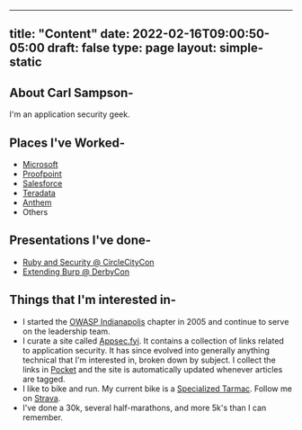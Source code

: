 <!doctype html><html class=no-js lang="en-US" itemscope itemtype="http://schema.org/WebPage">
---
title: "Content"
date: 2022-02-16T09:00:50-05:00
draft: false
type: page
layout: simple-static
---

## About Carl Sampson- 
I'm an application security geek.

## Places I've Worked- 
- [Microsoft](https://www.microsoft.com)
- [Proofpoint](https://proofpoint.com)
- [Salesforce](https://www.salesforce.com)
- [Teradata](https://www.teradata.com")
- [Anthem](https://www.antheminc.com/)
- Others

## Presentations I've done-
- [Ruby and Security @ CircleCityCon](https://www.slideshare.net/sampsonc/ruby-and-security-44931371)
- [Extending Burp @ DerbyCon](https://www.slideshare.net/sampsonc/extending-burp)

## Things that I'm interested in-
- I started the [OWASP Indianapolis](https://owasp.org/www-chapter-indianapolis/) chapter in 2005 and continue to serve on the leadership team.
- I curate a site called [Appsec.fyi](https://appsec.fyi/).  It contains a collection of links related to application security.   It has since evolved into generally anything technical that I'm interested in, broken down by subject.  I collect the links in [Pocket](https://getpocket.com/@a5bA8g26d79a6T5d4ap7b01p40Tbdf3f98bw6bkb22Yx55A81di6dy80ZxoBq4c1?src=navbar) and the site is automatically updated whenever articles are tagged.
- I like to bike and run.  My current bike is a [Specialized Tarmac](https://www.specialized.com/us/en/shop/bikes/road-bikes/performance-road-bikes/tarmac/c/tarmac).  Follow me on [Strava](https://www.strava.com/athletes/6889376").
- I've done a 30k, several half-marathons, and more 5k's than I can remember.

